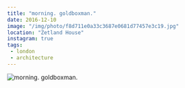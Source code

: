 ```yaml
---
title: "morning. goldboxman."
date: 2016-12-10
image: "/img/photo/f8d711e0a33c3687e0681d77457e3c19.jpg"
location: "Zetland House"
instagram: true
tags:
 - london
 - architecture
---
```


![morning. goldboxman.](/img/photo/f8d711e0a33c3687e0681d77457e3c19.jpg)
